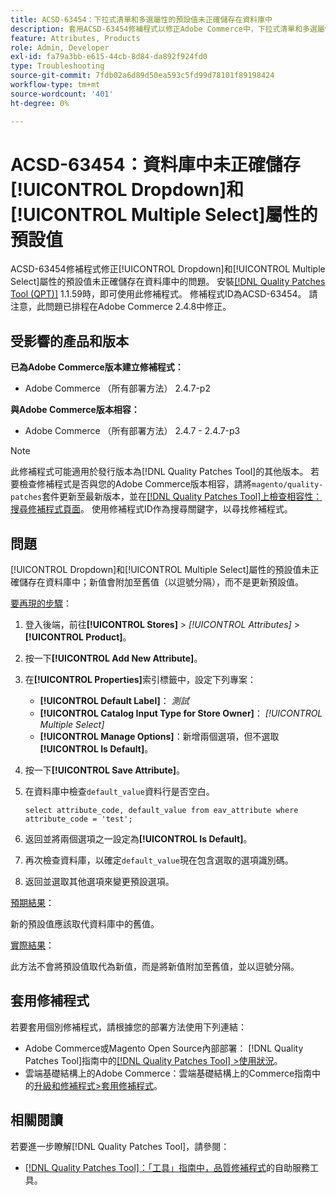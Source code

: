 ```yaml
---
title: ACSD-63454：下拉式清單和多選屬性的預設值未正確儲存在資料庫中
description: 套用ACSD-63454修補程式以修正Adobe Commerce中，下拉式清單和多選屬性的預設值未正確儲存在資料庫中的問題。
feature: Attributes, Products
role: Admin, Developer
exl-id: fa79a3bb-e615-44cb-8d84-da892f924fd0
type: Troubleshooting
source-git-commit: 7fdb02a6d89d50ea593c5fd99d78101f89198424
workflow-type: tm+mt
source-wordcount: '401'
ht-degree: 0%

---
```


# ACSD-63454：資料庫中未正確儲存[!UICONTROL Dropdown]和[!UICONTROL Multiple Select]屬性的預設值

ACSD-63454修補程式修正[!UICONTROL Dropdown]和[!UICONTROL Multiple Select]屬性的預設值未正確儲存在資料庫中的問題。 安裝[[!DNL Quality Patches Tool (QPT)]](/help/tools/quality-patches-tool/quality-patches-tool-to-self-serve-quality-patches.md) 1.1.59時，即可使用此修補程式。 修補程式ID為ACSD-63454。 請注意，此問題已排程在Adobe Commerce 2.4.8中修正。

## 受影響的產品和版本

**已為Adobe Commerce版本建立修補程式：**

* Adobe Commerce （所有部署方法） 2.4.7-p2

**與Adobe Commerce版本相容：**

* Adobe Commerce （所有部署方法） 2.4.7 - 2.4.7-p3

>[!NOTE]
>
>此修補程式可能適用於發行版本為[!DNL Quality Patches Tool]的其他版本。 若要檢查修補程式是否與您的Adobe Commerce版本相容，請將`magento/quality-patches`套件更新至最新版本，並在[[!DNL Quality Patches Tool]上檢查相容性：搜尋修補程式頁面](https://experienceleague.adobe.com/tools/commerce-quality-patches/index.html?lang=zh-Hant)。 使用修補程式ID作為搜尋關鍵字，以尋找修補程式。

## 問題

[!UICONTROL Dropdown]和[!UICONTROL Multiple Select]屬性的預設值未正確儲存在資料庫中；新值會附加至舊值（以逗號分隔），而不是更新預設值。

<u>要再現的步驟</u>：

1. 登入後端，前往&#x200B;**[!UICONTROL Stores]** > *[!UICONTROL Attributes]* > **[!UICONTROL Product]**。
1. 按一下&#x200B;**[!UICONTROL Add New Attribute]**。
1. 在&#x200B;**[!UICONTROL Properties]**&#x200B;索引標籤中，設定下列專案：
   * **[!UICONTROL Default Label]**： *測試*
   * **[!UICONTROL Catalog Input Type for Store Owner]**： *[!UICONTROL Multiple Select]*
   * **[!UICONTROL Manage Options]**：新增兩個選項，但不選取&#x200B;**[!UICONTROL Is Default]**。
1. 按一下&#x200B;**[!UICONTROL Save Attribute]**。
1. 在資料庫中檢查`default_value`資料行是否空白。

   `select attribute_code, default_value from eav_attribute where attribute_code = 'test';`

1. 返回並將兩個選項之一設定為&#x200B;**[!UICONTROL Is Default]**。
1. 再次檢查資料庫，以確定`default_value`現在包含選取的選項識別碼。
1. 返回並選取其他選項來變更預設選項。

<u>預期結果</u>：

新的預設值應該取代資料庫中的舊值。

<u>實際結果</u>：

此方法不會將預設值取代為新值，而是將新值附加至舊值，並以逗號分隔。

## 套用修補程式

若要套用個別修補程式，請根據您的部署方法使用下列連結：

* Adobe Commerce或Magento Open Source內部部署： [!DNL Quality Patches Tool]指南中的[[!DNL Quality Patches Tool] >使用狀況](/help/tools/quality-patches-tool/usage.md)。
* 雲端基礎結構上的Adobe Commerce：雲端基礎結構上的Commerce指南中的[升級和修補程式>套用修補程式](https://experienceleague.adobe.com/docs/commerce-cloud-service/user-guide/develop/upgrade/apply-patches.html?lang=zh-Hant)。

## 相關閱讀

若要進一步瞭解[!DNL Quality Patches Tool]，請參閱：

* [[!DNL Quality Patches Tool]：「工具」指南中，品質修補程式](/help/tools/quality-patches-tool/quality-patches-tool-to-self-serve-quality-patches.md)的自助服務工具。
